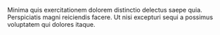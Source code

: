 Minima quis exercitationem dolorem distinctio delectus saepe quia. Perspiciatis magni reiciendis facere. Ut nisi excepturi sequi a possimus voluptatem qui dolores itaque.